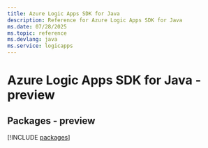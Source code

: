```yaml
---
title: Azure Logic Apps SDK for Java
description: Reference for Azure Logic Apps SDK for Java
ms.date: 07/28/2025
ms.topic: reference
ms.devlang: java
ms.service: logicapps
---
```

# Azure Logic Apps SDK for Java - preview
## Packages - preview
[!INCLUDE [packages](logic-apps-index.md)]